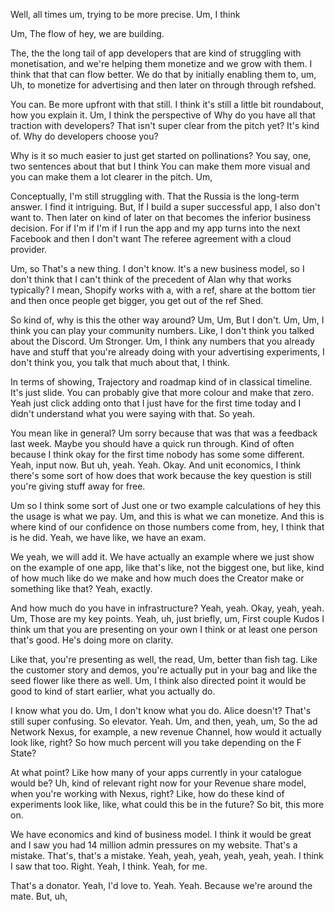 Well, all times um, trying to be more precise. Um, I think

Um, The flow of hey, we are building.

The, the the long tail of app developers that are kind of struggling with monetisation, and we're helping them monetize and we grow with them. I think that that can flow better. We do that by initially enabling them to, um, Uh, to monetize for advertising and then later on through through refshed.

You can. Be more upfront with that still. I think it's still a little bit roundabout, how you explain it. Um, I think the perspective of Why do you have all that traction with developers? That isn't super clear from the pitch yet? It's kind of. Why do developers choose you?

Why is it so much easier to just get started on pollinations? You say, one, two sentences about that but I think You can make them more visual and you can make them a lot clearer in the pitch. Um,

Conceptually, I'm still struggling with. That the Russia is the long-term answer. I find it intriguing. But, If I build a super successful app, I also don't want to. Then later on kind of later on that becomes the inferior business decision. For if I'm if I'm if I run the app and my app turns into the next Facebook and then I don't want The referee agreement with a cloud provider.

Um, so That's a new thing. I don't know. It's a new business model, so I don't think that I can't think of the precedent of Alan why that works typically? I mean, Shopify works with a, with a ref, share at the bottom tier and then once people get bigger, you get out of the ref Shed.

So kind of, why is this the other way around? Um, Um, But I don't. Um, Um, I think you can play your community numbers. Like, I don't think you talked about the Discord. Um Stronger. Um, I think any numbers that you already have and stuff that you're already doing with your advertising experiments, I don't think you, you talk that much about that, I think.

In terms of showing, Trajectory and roadmap kind of in classical timeline. It's just slide. You can probably give that more colour and make that zero. Yeah just click adding onto that I just have for the first time today and I didn't understand what you were saying with that. So yeah.

You mean like in general? Um sorry because that was that was a feedback last week. Maybe you should have a quick run through. Kind of often because I think okay for the first time nobody has some some different. Yeah, input now. But uh, yeah. Yeah. Okay. And unit economics, I think there's some sort of how does that work because the key question is still you're giving stuff away for free.

Um so I think some sort of Just one or two example calculations of hey this the usage is what we pay. Um, and this is what we can monetize. And this is where kind of our confidence on those numbers come from, hey, I think that is he did. Yeah, we have like, we have an exam.

We yeah, we will add it. We have actually an example where we just show on the example of one app, like that's like, not the biggest one, but like, kind of how much like do we make and how much does the Creator make or something like that? Yeah, exactly.

And how much do you have in infrastructure? Yeah, yeah. Okay, yeah, yeah. Um, Those are my key points. Yeah, uh, just briefly, um, First couple Kudos I think um that you are presenting on your own I think or at least one person that's good. He's doing more on clarity.

Like that, you're presenting as well, the read, Um, better than fish tag. Like the customer story and demos, you're actually put in your bag and like the seed flower like there as well. Um, I think also directed point it would be good to kind of start earlier, what you actually do.

I know what you do. Um, I don't know what you do. Alice doesn't? That's still super confusing. So elevator. Yeah. Um, and then, yeah, um, So the ad Network Nexus, for example, a new revenue Channel, how would it actually look like, right? So how much percent will you take depending on the F State?

At what point? Like how many of your apps currently in your catalogue would be? Uh, kind of relevant right now for your Revenue share model, when you're working with Nexus, right? Like, how do these kind of experiments look like, like, what could this be in the future? So bit, this more on.

We have economics and kind of business model. I think it would be great and I saw you had 14 million admin pressures on my website. That's a mistake. That's, that's a mistake. Yeah, yeah, yeah, yeah, yeah, yeah. I think I saw that too. Right. Yeah, I think. Yeah, for me.

That's a donator. Yeah, I'd love to. Yeah. Yeah. Because we're around the mate. But, uh,
